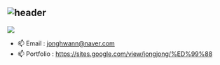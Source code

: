 ## ![header](https://capsule-render.vercel.app/api?&type=Rounded&color=ADD8E6&height=200&section=header&text=Welcome%20to%20Jonghwan's%20GitHub&fontSize=50)

<img src="https://img.shields.io/badge/maildotcom-3DDC84?style=flat-square&logo=Android&logoColor=white"/>

- 📫 Email      : jonghwann@naver.com 
- 📫 Portfolio  : https://sites.google.com/view/jongjong/%ED%99%88
